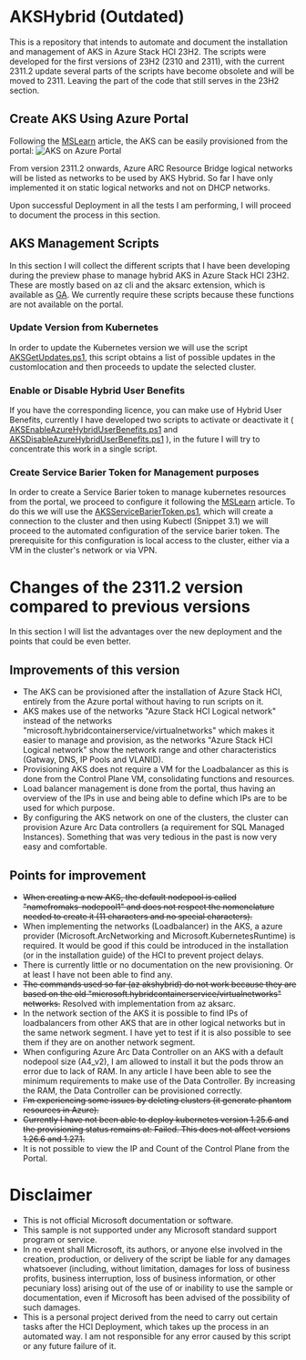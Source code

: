 # AKSHybrid (Outdated)
This is a repository that intends to automate and document the installation and management of AKS in Azure Stack HCI 23H2.
The scripts were developed for the first versions of 23H2 (2310 and 2311), with the current 2311.2 update several parts of the scripts have become obsolete and will be moved to 2311. 
Leaving the part of the code that still serves in the 23H2 section.


## Create AKS Using Azure Portal
Following the [MSLearn](https://learn.microsoft.com/en-us/azure/aks/hybrid/aks-create-clusters-portal) article, the AKS can be easily provisioned from the portal: 
![AKS on Azure Portal](https://learn.microsoft.com/en-us/azure/aks/hybrid/media/aks-create-clusters-portal/cluster-portal.png) 

From version 2311.2 onwards, Azure ARC Resource Bridge logical networks will be listed as networks to be used by AKS Hybrid.
So far I have only implemented it on static logical networks and not on DHCP networks.

Upon successful Deployment in all the tests I am performing, I will proceed to document the process in this section. 

## AKS Management Scripts
In this section I will collect the different scripts that I have been developing during the preview phase to manage hybrid AKS in Azure Stack HCI 23H2.
These are mostly based on az cli and the aksarc extension, which is available as [GA](https://learn.microsoft.com/en-us/cli/azure/aksarc?view=azure-cli-latest).
We currently require these scripts because these functions are not available on the portal. 
### Update Version from Kubernetes
In order to update the Kubernetes version we will use the script [AKSGetUpdates.ps1](Script/23H2/AKSGetUpdates.ps1), this script obtains a list of possible updates in the customlocation and then proceeds to update the selected cluster. 
### Enable or Disable Hybrid User Benefits
If you have the corresponding licence, you can make use of Hybrid User Benefits, currently I have developed two scripts to activate or deactivate it ( [AKSEnableAzureHybridUserBenefits.ps1](Script/23H2/AKSEnableAzureHybridUserBenefits.ps1) and [AKSDisableAzureHybridUserBenefits.ps1](Script/23H2/AKSDisableAzureHybridUserBenefits.ps1) ), in the future I will try to concentrate this work in a single script. 
### Create Service Barier Token for Management purposes 
In order to create a Service Barier token to manage kubernetes resources from the portal, we proceed to configure it following the [MSLearn](https://learn.microsoft.com/en-us/azure/azure-arc/kubernetes/cluster-connect?tabs=azure-cli%2Cagent-version#service-account-token-authentication-option) article.
To do this we will use the [AKSServiceBarierToken.ps1](Script/23H2/AKSServiceBarierToken.ps1), which will create a connection to the cluster and then using Kubectl (Snippet 3.1) we will proceed to the automated configuration of the service barier token.
The prerequisite for this configuration is local access to the cluster, either via a VM in the cluster's network or via VPN.

# Changes of the 2311.2 version compared to previous versions
In this section I will list the advantages over the new deployment and the points that could be even better.
## Improvements of this version
- The AKS can be provisioned after the installation of Azure Stack HCI, entirely from the Azure portal without having to run scripts on it. 
- AKS makes use of the networks "Azure Stack HCI Logical network" instead of the networks "microsoft.hybridcontainerservice/virtualnetworks" which makes it easier to manage and provision, as the networks "Azure Stack HCI Logical network" show the network range and other characteristics (Gatway, DNS, IP Pools and VLANID).
- Provisioning AKS does not require a VM for the Loadbalancer as this is done from the Control Plane VM, consolidating functions and resources. 
- Load balancer management is done from the portal, thus having an overview of the IPs in use and being able to define which IPs are to be used for which purpose.
- By configuring the AKS network on one of the clusters, the cluster can provision Azure Arc Data controllers (a requirement for SQL Managed Instances). Something that was very tedious in the past is now very easy and comfortable. 
## Points for improvement 
- ~~When creating a new AKS, the default nodepool is called "namefromaks-nodepool1" and does not respect the nomenclature needed to create it (11 characters and no special characters).~~
- When implementing the networks (Loadbalancer) in the AKS, a azure provider (Microsoft.ArcNetworking and Microsoft.KubernetesRuntime) is required. It would be good if this could be introduced in the installation (or in the installation guide) of the HCI to prevent project delays.
- There is currently little or no documentation on the new provisioning. Or at least I have not been able to find any. 
- ~~The commands used so far (az akshybrid) do not work because they are based on the old "microsoft.hybridcontainerservice/virtualnetworks" networks.~~ Resolved with implementation from az aksarc.
- In the network section of the AKS it is possible to find IPs of loadbalancers from other AKS that are in other logical networks but in the same network segment. I have yet to test if it is also possible to see them if they are on another network segment.
- When configuring Azure Arc Data Controller on an AKS with a default nodepool size (A4_v2), I am allowed to install it but the pods throw an error due to lack of RAM. In any article I have been able to see the minimum requirements to make use of the Data Controller. By increasing the RAM, the Data Controller can be provisioned correctly. 
- ~~I'm experiencing some issues by deleting clusters (it generate phantom resources in Azure).~~
- ~~Currently I have not been able to deploy kubernetes version 1.25.6 and the provisioning status remains at: Failed. This does not affect versions 1.26.6 and 1.27.1.~~
- It is not possible to view the IP and Count of the Control Plane from the Portal.
# Disclaimer 
- This is not official Microsoft documentation or software.
- This sample is not supported under any Microsoft standard support program or service.
- In no event shall Microsoft, its authors, or anyone else involved in the creation, production, or delivery of the script be liable for any damages whatsoever (including, without limitation, damages for loss of business profits, business interruption, loss of business information, or other pecuniary loss) arising out of the use of or inability to use the sample or documentation, even if Microsoft has been advised of the possibility of such damages.
- This is a personal project derived from the need to carry out certain tasks after the HCI Deployment, which takes up the process in an automated way. I am not responsible for any error caused by this script or any future failure of it.
